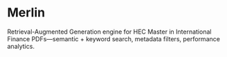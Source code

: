 # Merlin
Retrieval-Augmented Generation engine for HEC Master in International Finance PDFs—semantic + keyword search, metadata filters, performance analytics.
